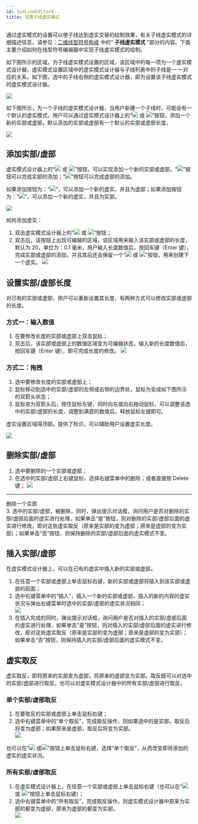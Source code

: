 ```yaml
---
id: SymLineEditor4
title: 设置子线虚实模式
---
```

通过虚实模式的设置可以使子线达到虚实交替的绘制效果，有关子线虚实模式的详细描述信息，请参见：[二维线型符号构成](SymLineEditor0.htm)
中的“ **子线虚实模式** ”部分的内容。下面主要介绍如何在线型符号编辑器中实现子线虚实模式的绘制。

如下图所示的区域，为子线虚实模式设置的区域，该区域中的每一项为一个虚实模式设计器，虚实模式设置区域中的虚实模式设计器与子线列表中的子线是一
一对应的关系，如下图，选中的子线右侧的虚实模式设计器，即为设置该子线虚实模式的虚实模式设计器。

![](img/SymLineEditor4t1.png)  

如下图所示，为一个子线的虚实模式设计器，当用户新建一个子线时，可能会有一个默认的虚实模式，用户可以通过虚实模式设计器上的“![](img/SymLineEditor4t2.png)
或 ![](img/SymLineEditor4t4.png)”按钮，添加一个新的实部或虚部，默认添加的实部或虚部有一个默认的实部或虚部长度。

![](img/SymLineEditor4t3.png)  
## 添加实部/虚部

虚实模式设计器上的“![](img/SymLineEditor4t2.png) 或
![](img/SymLineEditor4t4.png)”按钮，可以实现添加一个新的实部或虚部。“![](img/SymLineEditor4t2.png)”按钮可以完成实部的添加；“![](img/SymLineEditor4t4.png)”按钮可以完成虚部的添加。

如果添加按钮为：“![](img/SymLineEditor4t4.png)”，可以添加一个新的虚实，并且为虚部；如果添加按钮为：“![](img/SymLineEditor4t2.png)”，可以添加一个新的虚实，并且为实部。

![](img/SymLineEditor4t5.png)  

如何添加虚实：

1. 双击虚实模式设计器上的“![](img/SymLineEditor4t2.png) 或 ![](img/SymLineEditor4t4.png)”按钮；
2. 双击后，该按钮上出现可编辑的区域，该区域用来输入该实部或虚部的长度，默认为 20，单位为：0.1 毫米，用户输入长度数值后，按回车键（Enter 键），完成实部或虚部的添加，并且其后还会保留一个“![](img/SymLineEditor4t2.png) 或 ![](img/SymLineEditor4t4.png)”按钮，用来创建下一个虚实。 
![](img/SymLineEditor4t6.png)  


## 设置实部/虚部长度

对已有的实部或虚部，用户可以重新设置其长度，有两种方式可以修改实部或虚部的长度。

### 方式一：输入数值

1. 在要修改长度的实部或虚部上双击鼠标；
2. 双击后，该实部或虚部上的数值区域变为可编辑状态，输入新的长度数值后，按回车键（Enter 键），即可完成长度的修改。
![](img/SymLineEditor4t7.png)  


### 方式二：拖拽

1. 选中要修改长度的实部或虚部上；
2. 鼠标移动到选中的实部/虚部的左侧或右侧的边界处，鼠标为变成如下图所示的双箭头状态；
3. 鼠标变为双箭头后，按住鼠标左键，同时向左或向右拖动鼠标，可以调整该选中的实部/虚部的长度，调整到满意的数值后，释放鼠标左键即可。 

虚实设置区域得顶部。提供了标识，可以辅助用户设置虚实长度。

![](img/SymLineEditor4t8.png)  


## 删除实部/虚部

1. 选中要删除的一个实部或虚部；
2. 在选中的实部/虚部上右键鼠标，选择右键菜单中的删除；或者直接按 Delete 键；  ![](img/SymLineEditor4t9.png)  
---  
删除一个实部  
3. 选中的实部/虚部，被删除，同时，弹出提示对话框，询问用户是否对删除的实部/虚部后面的虚实进行处理，如果单击“是”按钮，则对删除的实部/虚部后面的虚实进行修改，即对这些虚实取反（原来是实部的变为虚部；原来是虚部的变为实部）；如果单击“否”按钮，则保持删除的实部/虚部后面的虚实模式不变。 

## 插入实部/虚部

在虚实模式设计器上，可以在已有的虚实中插入新的实部或虚部。

1. 在任意一个实部或虚部上单击鼠标右键，新的实部或虚部将插入到该实部或虚部的前面；
2. 选中右键菜单中的“插入”，插入一个新的实部或虚部，插入的新的内容的虚实状况与弹出右键菜单时选中的实部/虚部的虚实状况相同；   
 ![](img/SymLineEditor4t11.png)  
3. 在插入完成的同时，弹出提示对话框，询问用户是否对插入的实部/虚部后面的虚实进行处理，如果单击“是”按钮，则对插入的实部/虚部后面的虚实进行修改，即对这些虚实取反（原来是实部的变为虚部；原来是虚部的变为实部）；如果单击“否”按钮，则保持插入的实部/虚部后面的虚实模式不变。   

## 虚实取反

虚实取反，即将原来的实部变为虚部，将原来的虚部变为实部。取反既可以对选中的实部/虚部进行取反，也可以对虚实模式设计器中的所有实部/虚部进行取反。

### 单个实部/虚部取反

1. 在要取反的实部或虚部上单击鼠标右键；
2. 选中右键菜单中的“单个取反”，完成取反操作，则如果选中的是实部，取反后将变为虚部；如果原来是虚部，取反后将变为实部。  
 ![](img/SymLineEditor4t12.png)  

也可以在“![](img/SymLineEditor4t2.png) 或![](img/SymLineEditor4t4.png)”按钮上单击鼠标右键，选择“单个取反”，从而改变即将添加的虚实的虚实状况。

### 所有实部/虚部取反

1. 在虚实模式设计器上，在任意一个实部或虚部上单击鼠标右键（也可以在“![](img/SymLineEditor4t2.png) 或 ![](img/SymLineEditor4t4.png)”按钮上单击鼠标右键）；
2. 选中右键菜单中的“所有取反”，完成取反操作，则虚实模式设计器中原来为实部的都变为虚部，原来为虚部的都变为实部。  
  ![](img/SymLineEditor4t13.png)  

